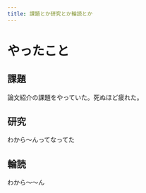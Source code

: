 ```yaml
---
title: 課題とか研究とか輪読とか
---
```


# やったこと

## 課題

論文紹介の課題をやっていた。死ぬほど疲れた。

## 研究

わから〜んってなってた

## 輪読

わから〜〜ん